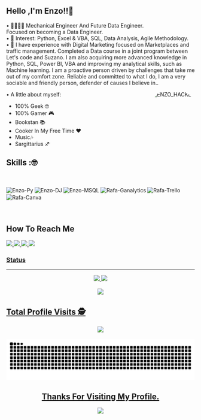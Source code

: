 


## Hello ,I'm  Enzo!!👋 </h2>


•	👨‍🎓👨‍💻 Mechanical Engineer And Future Data Engineer.<br> Focused on becoming a Data Engineer.<br>
•	🎯 Interest: Python, Excel & VBA, SQL, Data Analysis, Agile Methodology.<br>
•	🦊  I have experience with Digital Marketing focused on Marketplaces and traffic management. Completed a Data course in a joint program between Let's code and Suzano. I am also acquiring more advanced knowledge in Python, SQL, Power BI, VBA and improving my analytical skills, such as Machine learning.
       I am a proactive person driven by challenges that take me out of my comfort zone. Reliable and committed to what I do, I am a very sociable and friendly person, defender of causes I believe in..<br>

<img align="right" alt="ENZO_HACKER" height="200" style="border-radius:40px;" src="https://media.discordapp.net/attachments/884254032917573652/1040841077499908096/ENZO_HACKER_1.1.gif">   

• A little about myself:
- 100% Geek 🤓
- 100% Gamer 🎮
- Bookstan 📚
- Cooker In My Free Time ♥️
- Music🎶
- Sargittarius ♐

## Skills :🤓

</div>
<div style="display: inline_block"><br>
 </div>
<div style="display: inline_block"><br>
  <img align="center" alt="Enzo-Py"  src="https://img.shields.io/badge/Python-3776AB?style=for-the-badge&logo=python&logoColor=white">
  <img align="center" alt="Enzo-DJ" " src="https://img.shields.io/badge/Django-092E20?style=for-the-badge&logo=django&logoColor=white">
  <img align="center" alt="Enzo-MSQL"  src="https://img.shields.io/badge/MySQL-00000F?style=for-the-badge&logo=mysql&logoColor=white">
  <img align="center" alt="Rafa-Ganalytics"  src="https://img.shields.io/badge/Google%20Analytics-E37400?style=for-the-badge&logo=google%20analytics&logoColor=white">
  <img align="center" alt="Rafa-Trello"  src="https://img.shields.io/badge/Trello-0052CC?style=for-the-badge&logo=trello&logoColor=white">
  <img align="center" alt="Rafa-Canva"  src="https://img.shields.io/badge/Canva-%2300C4CC.svg?&style=for-the-badge&logo=Canva&logoColor=white">

</div>
 </div>
    <br> <br>

                                                                                                                                              
                                                                                                                                              
                                                                                                                                                                     
 ##  How To Reach Me 

<div> 
  <a href = "mailto:enzo.eng_97@hotmail.com"><img src="https://img.shields.io/badge/Microsoft_Outlook-0078D4?style=for-the-badge&logo=microsoft-outlook&logoColor=white">  
  <a href = "mailto:enzoeng97@gmail.com"><img src="https://img.shields.io/badge/Gmail-D14836?style=for-the-badge&logo=gmail&logoColor=white">
  <a href="https://www.linkedin.com/in/enzo-santos-b20766164" target="_blank"><img src="https://img.shields.io/badge/-LinkedIn-%230077B5?style=for-the-badge&logo=linkedin&logoColor=white" target="_blank">
  <a href="https://discord.gg/EUmmpDQZ" target="_blank"><img src="https://img.shields.io/badge/Discord-7289DA?style=for-the-badge&logo=discord&logoColor=white">
                                                                                                                                                  
  </div>
                   
                   
### Status
----
   
<p align = "center">
  <img height="180em" src = "https://github-readme-stats.vercel.app/api?username=EnzoDev97&hide_border=true&show_icons=true&include_all_commits=true&count_private=true&theme=tokyonight&line_height=27">
  <img height="180em" src = "https://github-readme-stats.vercel.app/api/top-langs/?username=EnzoDev97&hide=PHP,html,c&theme=tokyonight&hide_border=true&line_height=27">
  <br><br>
    <img height="180em" src = "https://github-readme-streak-stats.herokuapp.com?user=EnzoDev97&theme=tokyonight&hide_border=true&include_all_commits=true&line_height=27">
</p>


                                                                                                                                                 


 ## Total Profile Visits :detective: <br>
 <p align="center"> 
   <img alingn="center" src="https://profile-counter.glitch.me/EnzoDev97/count.svg" />
 </p>
       
 ![Snake animation](https://github.com/EnzoDev97/EnzoDev97/blob/output/github-contribution-grid-snake.svg)
</div>

</p>

<h2 align="center"> Thanks For Visiting My Profile. </h2>
<p align="center">
  <img src="https://capsule-render.vercel.app/api?type=waving&color=gradient&height=65&section=footer"/>
</p>
